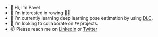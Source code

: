- 👋 Hi, I’m Pavel
- 👀 I’m interested in rowing 🚣‍♀️
- 🌱 I’m currently learning deep learning pose estimation by using [DLC](http://www.mackenziemathislab.org/deeplabcut).
- 💞️ I’m looking to collaborate on `F#` projects.
- 📫 Please reach me on [LinkedIn](https://www.linkedin.com/in/poborin/) or [Twitter](https://twitter.com/POborin)
